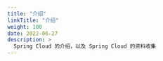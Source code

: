 ```yaml
---
title: "介绍"
linkTitle: "介绍"
weight: 100
date: 2022-06-27
description: >
  Spring Cloud 的介绍，以及 Spring Cloud 的资料收集
---
```




